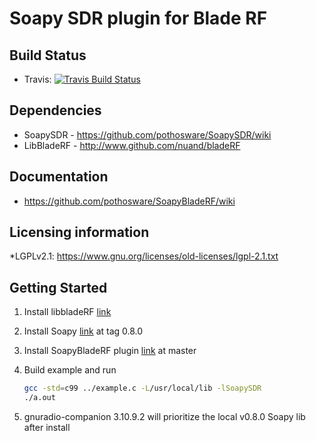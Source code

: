 # Soapy SDR plugin for Blade RF

## Build Status

- Travis: [![Travis Build Status](https://travis-ci.org/pothosware/SoapyBladeRF.svg?branch=master)](https://travis-ci.org/pothosware/SoapyBladeRF)

## Dependencies

* SoapySDR - https://github.com/pothosware/SoapySDR/wiki
* LibBladeRF - http://www.github.com/nuand/bladeRF

## Documentation

* https://github.com/pothosware/SoapyBladeRF/wiki

## Licensing information

*LGPLv2.1: https://www.gnu.org/licenses/old-licenses/lgpl-2.1.txt

## Getting Started

1. Install libbladeRF [link](https://github.com/Nuand/bladeRF)
2. Install Soapy [link](https://github.com/pothosware/SoapySDR/wiki/BuildGuide#unix-instructions) at tag 0.8.0
3. Install SoapyBladeRF plugin [link](https://github.com/Nuand/SoapyBladeRF) at master
4. Build example and run

    ```bash
    gcc -std=c99 ../example.c -L/usr/local/lib -lSoapySDR
    ./a.out
    ```

5. gnuradio-companion 3.10.9.2 will prioritize the local v0.8.0 Soapy lib after install

